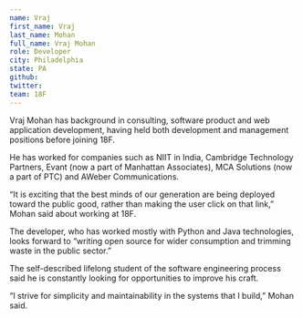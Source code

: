 ```yaml
---
name: Vraj
first_name: Vraj
last_name: Mohan
full_name: Vraj Mohan
role: Developer
city: Philadelphia
state: PA
github: 
twitter:
team: 18F
---
```


Vraj Mohan has background in consulting, software product and web application development, having held both development and management positions before joining 18F. 

He has worked for companies such as NIIT in India, Cambridge Technology Partners, Evant (now a part of Manhattan Associates), MCA Solutions (now a part of PTC) and AWeber Communications.

“It is exciting that the best minds of our generation are being deployed toward the public good, rather than making the user click on that link,” Mohan said about working at 18F. 

The developer, who has worked mostly with Python and Java technologies, looks forward to “writing open source for wider consumption and trimming waste in the public sector.”

The self-described lifelong student of the software engineering process said he is constantly looking for opportunities to improve his craft. 

“I strive for simplicity and maintainability in the systems that I build,” Mohan said.

